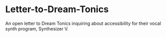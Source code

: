 # Letter-to-Dream-Tonics
An open letter to Dream Tonics inquiring about accessibility for their vocal synth program, Synthesizer V.
